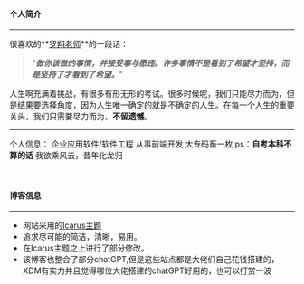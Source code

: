 
#### 个人简介

---
很喜欢的**[罗翔老师](https://baike.baidu.com/link?url=x1CtabdqxLKbR_2Q_glEXD1Pu907vUhKpLRDtoHYNmc6gOIII1jk1QSpq5F5If6d58eF8TQfDzZF1mD6y6PtpEftI05LILVcE5sRSOQX99W)**的一段话：
>"***做你该做的事情，并接受事与愿违。许多事情不是看到了希望才坚持，而是坚持了才看到了希望。***"


人生啊充满着挑战，有很多有形无形的考试。很多时候呢，我们只能尽力而为，但是结果要选择角度，因为人生唯一确定的就是不确定的人生。在每一个人生的重要关头，我们只需要尽力而为，**不留遗憾**。

---
>>>>>>>>>>>>>>>>>>>>
个人信息：
企业应用软件/软件工程
从事前端开发
大专码畜一枚 ps：**自考本科不算的话**
我欲乘风去，昔年化龙归

<br>

#### 博客信息

---
+ 网站采用的[Icarus主题](http://github.com/ppoffice/hexo-theme-icarus)
+ 追求尽可能的简洁，清晰，易用。
+ 在Icarus主题之上进行了部分修改。
+ 该博客也整合了部分chatGPT,但是这些站点都是大佬们自己花钱搭建的，XDM有实力并且觉得哪位大佬搭建的chatGPT好用的，也可以打赏一波
